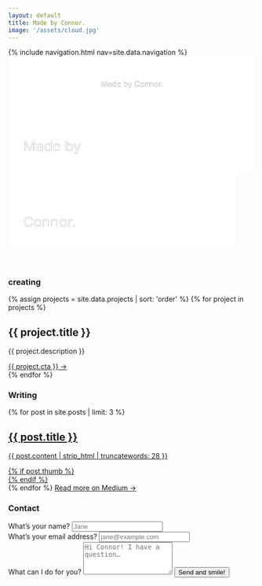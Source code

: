 ```yaml
---
layout: default
title: Made by Connor.
image: '/assets/cloud.jpg'
---
```

<nav>
  {% include navigation.html nav=site.data.navigation %}
</nav>
<header>
  <div class="header" style="background-image: url('{{ site.baseurl }}{{ page.image }}')">
    <svg class="header-large" viewBox="0 0 450 75">
      <defs>
        <g id="text-large">
          <text class="header-text" text-anchor="middle" x="225" y="55">Made by Connor.</text>
        </g>
        <mask id="mask-large" x="0" y="0" width="450" height="75">
          <rect x="0" y="0" width="450" height="75" fill="#fff"/>
          <use xlink:href="#text-large" />
        </mask>
      </defs>
      <rect x="0" y="0" width="450" height="75" mask="url(#mask-large)" fill="white" fill-opacity="1"/>
      <use xlink:href="#text-large" mask="url(#mask-large)" />
    </svg>
    <svg class="header-small" viewBox="0 0 245 150">
      <defs>
        <g id="text-top">
          <text class="header-text" x="15" y="53">Made by</text>
        </g>
        <mask id="mask-top" x="0" y="0" width="245" height="75" maskUnits="userSpaceOnUse">
          <rect x="0" y="0" width="245" height="75" fill="#fff"/>
          <use xlink:href="#text-top" />
        </mask>
        <g id="text-bottom">
          <text class="header-text" x="15" y="128">Connor.</text>
        </g>
        <mask id="mask-bottom" x="0" y="75" width="225" height="75" maskUnits="userSpaceOnUse">
          <rect x="0" y="75" width="225" height="75" fill="#fff"/>
          <use xlink:href="#text-bottom" />
        </mask>
      </defs>
      <rect x="0" y="0" width="245" height="75" mask="url(#mask-top)" fill="white" fill-opacity="1"/>
      <use xlink:href="#text-top" mask="url(#mask-top)" />
      <rect x="0" y="75" width="225" height="75" mask="url(#mask-bottom)" fill="white" fill-opacity="1"/>
      <use xlink:href="#text-bottom" mask="url(#mask-bottom)" />
    </svg>
  </div>
</header>

<!-- <section class="section ctnr-golden">
  <h3 id="about">About</h3>
  <h1>We love people who love making things… and cheese!</h1>
  <h4>{{ site.tagline }}</h4>
  <a class="link" href="/process">Learn about my work process →</a>
</section> -->

<section class="section ctnr-golden">
  <h3 id="creating">creating</h3>
    <div class="section-projects">
    {% assign projects = site.data.projects | sort: 'order' %}
    {% for project in projects %}
      <div class="section-project">
        <h2>{{ project.title }}</h2>
        <p>{{ project.description }}</p>
        <a class="link" href="{{ project.url }}">{{ project.cta }} →</a>
      </div>
    {% endfor %}
  </div>
</section>

<section class="section ctnr-golden">
  <h3 id="writing">Writing</h3>
  {% for post in site.posts | limit: 3 %}
  <a href="{{ post.medium }}" class="post-link">
    <h2 class="post-header">{{ post.title }}</h2>
    <div class="section-post">
      <p class="post-text">{{ post.content | strip_html | truncatewords: 28 }}</p>
      {% if post.thumb %}
      <div class="post-image" style="background-image: url('{{ site.baseurl }}{{ post.thumb }}')"></div>
      {% endif %}
    </div>
  </a>
  {% endfor %}
  <a class="link section-medium" href="https://blog.connorbaer.io/">Read more on Medium →</a>
</section>

<section class="section ctnr-golden">
  <h3 id="contact">Contact</h3>
  <form action="//formspree.io/hello@connorbaer.io" method="POST">
    <div class="section-inputs">
      <div class="section-input">
        <label for="name">What’s your name?</label>
        <input type="text" name="name" placeholder="Jane" required="true">
      </div>
      <div class="section-input">
        <label for="_replyto">What’s your email address?</label>
        <input type="email" name="_replyto" placeholder="jane@example.com" required="true">
      </div>
    </div>
    <label for="message">What can I do for you?</label>
    <textarea rows="4" type="text" name="message" placeholder="Hi Connor! I have a question…" required="true"></textarea>
    <input type="hidden" name="_subject" value="Someone wants to say hello" />
    <input type="hidden" name="_next" value="//connorbaer.io/success.html" />
    <input type="text" name="_gotcha" style="display:none" />
    <button class="button" type="submit">Send and smile!</button>
  </form>
</section>
